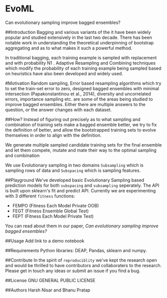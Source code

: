 # EvoML
Can evolutionary sampling improve bagged ensembles?

##Introduction
Bagging and various variants of the it have been widely popular and studied extensively in the last two decade. There has been
notable work in understanding the theoretical underpinning of bootstrap aggregating and as to what makes it such
a powerful method. 

In traditional bagging, each training example is sampled with replacement and with probability N1 . Adaptive Resampling and Combining techniques which modify the probability of each training example being sampled based on heuristics have also been developed and widely used.

#Motivation
Random sampling, Error based resampling algorithms which try to set the train-set error to zero, designed bagged ensembles with minimal intersection (Papakonstantinou et al., 2014), diversity and uncorrelated errors, importance sampling etc. are some of the areas being studied to improve bagged ensembles. Either there are multiple answers to the question, or the answer changes with each dataset.

##How?
Instead of figuring out precisely as to what sampling and combination of training sets make a bagged ensemble better, we try to fix the definition of better, and allow the bootstrapped training sets to evolve themselves in order to align with the definition.

We generate multiple sampled candidate training sets for the final ensemble and let them compete, mutate and mate their way to the optimal sampling
and combination

We use Evolutionary sampling in two domains `Subsampling` which is sampling rows of data and `Subspacing` which is sampling features.


##Playground
We've developed basic Evolutionary Sampling based prediction models for both `subspacing` and `subsampling` seperately. The API is built upon sklearn's fit and predict API.
Currently we are experimenting with 3 different `fitness` functions:

- FEMPO (Fitness Each Model Private OOB)
- FEGT (Fitness Ensemble Global Test)
- FEPT (Fitness Each Model Private Test)

You can read about them in our paper, *Can evolutionary sampling improve bagged ensembles?*

##Usage
Add link to a demo notebook

##Requirements
Python libraries: DEAP, Pandas, sklearn and numpy.



##Contribute
In the spirit of `reproduciblity` we've kept the research open and would be thrilled to have contributors and collaboraters to the research. Please get in touch any ideas or submit an issue if you find a bug.

##License
GNU GENERAL PUBLIC LICENSE

##Authors
Harsh Nisar and Bhanu Pratap